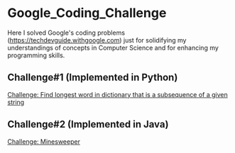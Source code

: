 # Google_Coding_Challenge
Here I solved Google's coding problems (https://techdevguide.withgoogle.com) just for solidifying my understandings of concepts in Computer Science and for enhancing my programming skills. 

## Challenge#1 (Implemented in Python)
[Challenge: Find longest word in dictionary that is a subsequence of a given string](https://techdevguide.withgoogle.com/paths/foundational/find-longest-word-in-dictionary-that-subsequence-of-given-string#code-challenge)


## Challenge#2 (Implemented in Java)
[Challenge: Minesweeper](https://techdevguide.withgoogle.com/paths/foundational/coding-question-minesweeper/#code-challenge)
